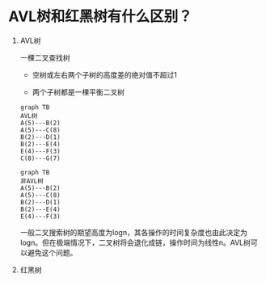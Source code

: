 # AVL树和红黑树有什么区别？

1. AVL树

   一棵二叉查找树

   * 空树或左右两个子树的高度差的绝对值不超过1

   * 两个子树都是一棵平衡二叉树

   ```mermaid
   graph TB
   AVL树
   A(5)---B(2)
   A(5)---C(8)
   B(2)---D(1)
   B(2)---E(4)
   E(4)---F(3)
   C(8)---G(7)
   ```
   ```mermaid
   graph TB
   非AVL树
   A(5)---B(2)
   A(5)---C(8)
   B(2)---D(1)
   B(2)---E(4)
   E(4)---F(3)
   ```
   一般二叉搜索树的期望高度为logn，其各操作的时间复杂度也由此决定为logn。但在极端情况下，二叉树将会退化成链，操作时间为线性n。AVL树可以避免这个问题。
2. 红黑树